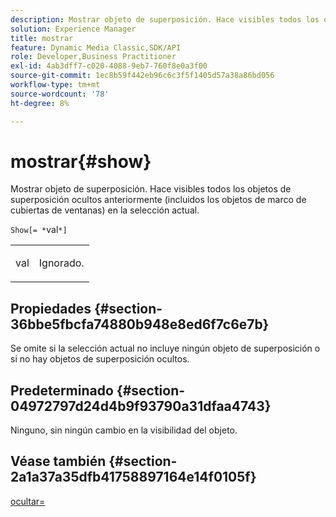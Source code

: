 ```yaml
---
description: Mostrar objeto de superposición. Hace visibles todos los objetos de superposición ocultos anteriormente (incluidos los objetos de marco de cubiertas de ventanas) en la selección actual.
solution: Experience Manager
title: mostrar
feature: Dynamic Media Classic,SDK/API
role: Developer,Business Practitioner
exl-id: 4ab3dff7-c020-4088-9eb7-760f8e0a3f00
source-git-commit: 1ec8b59f442eb96c6c3f5f1405d57a38a86bd056
workflow-type: tm+mt
source-wordcount: '78'
ht-degree: 8%

---
```


# mostrar{#show}

Mostrar objeto de superposición. Hace visibles todos los objetos de superposición ocultos anteriormente (incluidos los objetos de marco de cubiertas de ventanas) en la selección actual.

`Show[= *`val`*]`

<table id="simpletable_88D25B9C8E0A47EF90C8ABEBDE777183"> 
 <tr class="strow"> 
  <td class="stentry"> <p><span class="varname"> val</span> </p> </td> 
  <td class="stentry"> <p>Ignorado. </p></td> 
 </tr> 
</table>

## Propiedades {#section-36bbe5fbcfa74880b948e8ed6f7c6e7b}

Se omite si la selección actual no incluye ningún objeto de superposición o si no hay objetos de superposición ocultos.

## Predeterminado {#section-04972797d24d4b9f93790a31dfaa4743}

Ninguno, sin ningún cambio en la visibilidad del objeto.

## Véase también {#section-2a1a37a35dfb41758897164e14f0105f}

[ocultar=](../../../../../ir-api/http-protocol/image-rendering-api-ref/c-ir-http-protocol-ref/c-ir-http-protocol-command-reference/r-ir-hide.md#reference-681b9782f90a45b18ed50292ab2c096c)
